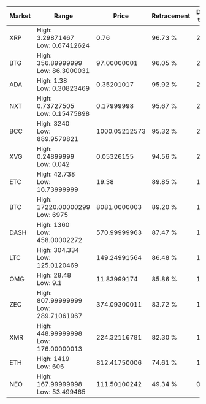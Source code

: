 | Market | Range | Price| Retracement | Doubles to 50% |
| --- | --- | --- | --- | --- |
| XRP | High: 3.29871467<br />Low: 0.67412624 | 0.76 | 96.73 % | 2.61 |
| BTG | High: 356.89999999<br />Low: 86.3000031 | 97.00000001 | 96.05 % | 2.28 |
| ADA | High: 1.38<br />Low: 0.30823469 | 0.35201017 | 95.92 % | 2.40 |
| NXT | High: 0.73727505<br />Low: 0.15475898 | 0.17999998 | 95.67 % | 2.48 |
| BCC | High: 3240<br />Low: 889.9579821 | 1000.05212573 | 95.32 % | 2.06 |
| XVG | High: 0.24899999<br />Low: 0.042 | 0.05326155 | 94.56 % | 2.73 |
| ETC | High: 42.738<br />Low: 16.73999999 | 19.38 | 89.85 % | 1.53 |
| BTC | High: 17220.00000299<br />Low: 6975 | 8081.0000003 | 89.20 % | 1.50 |
| DASH | High: 1360<br />Low: 458.00002272 | 570.99999963 | 87.47 % | 1.59 |
| LTC | High: 304.334<br />Low: 125.0120469 | 149.24991564 | 86.48 % | 1.44 |
| OMG | High: 28.48<br />Low: 9.1 | 11.83999174 | 85.86 % | 1.59 |
| ZEC | High: 807.99999999<br />Low: 289.71061967 | 374.09300011 | 83.72 % | 1.47 |
| XMR | High: 448.99999998<br />Low: 176.00000013 | 224.32116781 | 82.30 % | 1.39 |
| ETH | High: 1419<br />Low: 606 | 812.41750006 | 74.61 % | 1.25 |
| NEO | High: 167.99999998<br />Low: 53.499465 | 111.50100242 | 49.34 % | 0.00 |
